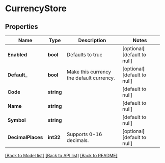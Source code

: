 # CurrencyStore

## Properties
Name | Type | Description | Notes
------------ | ------------- | ------------- | -------------
**Enabled** | **bool** | Defaults to true | [optional] [default to null]
**Default_** | **bool** | Make this currency the default currency. | [optional] [default to null]
**Code** | **string** |  | [default to null]
**Name** | **string** |  | [default to null]
**Symbol** | **string** |  | [default to null]
**DecimalPlaces** | **int32** | Supports 0-16 decimals. | [optional] [default to null]

[[Back to Model list]](../README.md#documentation-for-models) [[Back to API list]](../README.md#documentation-for-api-endpoints) [[Back to README]](../README.md)

